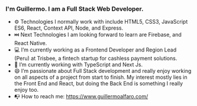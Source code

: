 ### I'm Guillermo. I am a Full Stack Web Developer.

- ⚙️ Technologies I normally work with include HTML5, CSS3, JavaScript ES6, React, Context API, Node, and Express.
- ⏭️ Next Technologies I am looking forward to learn are Firebase, and React Native.
- 💻 I’m currently working as a Frontend Developer and Region Lead (Peru) at Trisbee, a fintech startup for cashless payment solutions.   
- 📖 I’m currently working with TypeScript and Next Js. 
- 😄 I’m passionate about Full Stack development and really enjoy working on all aspects of a project from start to finish. My interest mostly lies in the Front End and React, but doing the Back End is something I really enjoy too.
- 📭 How to reach me: https://www.guillermoalfaro.com/

